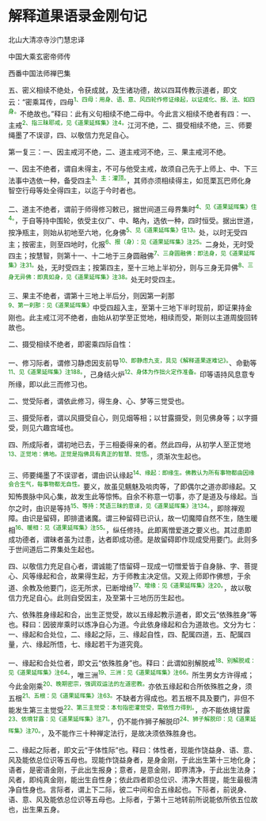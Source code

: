 # 解释道果语录金刚句记

北山大清凉寺沙门慧忠译

中国大乘玄密帝师传

西番中国法师禅巴集

五、密义相续不绝处，令获成就，及生诸功德，故以四耳传教示道者，即文云：“密乘耳传，四母<sup><font color="green">1、四母：用身、语、意、风四轮作修证缘起，以证成化、报、法、如四身。</font></sup>不绝故也。”释曰：此有义句相续不绝二母中。今此言义相续不绝者有四：一、主戒<sup><font color="green">2、指三昧耶戒，见《道果延辉集》注4。</font></sup>江河不绝，二、摄受相续不绝，三、师要绳墨了不误谬，四、以敬信力充足自心。

第一复三：一、因主戒河不绝，二、道主戒河不绝，三、果主戒河不绝。

一、因主不绝者，谓自未得主，不可与他受主戒，故须自己先于上师上、中、下三法事中选依一种，备受四主<sup><font color="green">3、主：灌顶。</font></sup>，其师亦须相续得主，如觅栗瓦巴师化身智空行母等处全得四主，以迄于今时者也。

二、道主不绝者，谓前于师得修习敕已，据世间道三母界集时<sup><font color="green">4、见《道果延晖集》住4。</font></sup>，于自等持中围轮，依受主仪广、中、略內，选依一种，四时恒受。据出世道，按净瓶主，则始从初地至六地，化身佛<sup><font color="green">5、见《道果延晖集》住13。</font></sup>处，以时无受四主；按密主，则至四地时，化报<sup><font color="green">6、报（身）：见《道果延晖集》注25。</font></sup>二身处，无时受四主；按慧智，则第十一、十二地于三身圆融佛<sup><font color="green">7、三身圆融佛：即法身，见《道果延晖集》注31。</font></sup>处，无时受四主；按第四主，至十三地上半初分，则与三身无异佛<sup><font color="green">8、三身无异佛：即真如身，见《道果延晖集》注38。</font></sup>处无时受四主。

三、果主不绝者，谓第十三地上半后分，则因第一刹那<sup><font color="green">9、第一刹那：见《道果延晖集》</font></sup>中受四超入主，至第十三地下半时现前，即证果持金刚也。此主戒江河不绝者，由始从初学至正觉地，相续而受，斯则以主道周旋回转故也。

二、摄受相续不绝者，即密乘四际自性：

一、修习际者，谓修习静虑因支前导<sup><font color="green">10、即静虑九支，具见《解释道果逐难记》。</font></sup>、命勤等<sup><font color="green">11、见《道果延晖集》注188。</font></sup>，己身结火炉<sup><font color="green">12、身体为作拙火定作准备。</font></sup>印等语持风息意专所缘，即以此三而修习也。

二、觉受际者，谓依此修习，得生身、心、梦等三觉受也。

三、摄受际者，谓以风摄受自心，则见烟等相；以甘露摄受，则见佛身等；以字摄受，则见六趣宫域也。

四、所成际者，谓初地已去，于三相委得亲的者。然此四母，从初学人至正觉地<sup><font color="green">13、正觉地：佛地。正觉是指佛具有真正的智慧、觉悟。</font></sup>，须渐次生起也。

三、师要绳墨了不误谬者，谓由识认缘起<sup><font color="green">14、缘起：即缘生。佛教认为所有事物都由因缘会合生气，每事物都无自性。</font></sup>要义，故虽见魑魅及啖肉等，了即偶尔之道亦即缘起。又知怖畏脉中风心集，故发生此等惊怖。自余不称意一切事，亦了是道及与缘起。当尔之时，由识是等持<sup><font color="green">15、等持：梵语三昧的意译，见《道果延晖集》注134。</font></sup>，即除禅观障。由识是留碍，即排遣诸魔。谓三种留碍已识认，故一切魔障自然不生，随生暖相<sup><font color="green">16、暖相：见《道果延晖集》注55。</font></sup>，纵任修持。此即离憎爱道之要义也。其过患即成功德者，谓昧者虽为过患，达者即成功德。是故留碍即作现成受用要门。此则多于世间道后二界集处生起也。

四、以敬信力充足自心者，谓诚能了悟留碍－现成一切憎爱皆于自身脉、字、菩提心、风等缘起和合，故果得生起，方于师教主决定信。又观上师即作佛想，于余道、余教及他要门，迄无所求，已断增绮<sup><font color="green">17、增缘：见《道果延晖集》注20。</font></sup>，故以敬信力充足自心。此则自受因主，及至第十三地历历生起也。

六、依殊胜身缘起和合，出生正觉受，故以五缘起教示道者，即文云“依殊胜身”等也。释曰：因彼岸乘时以炼净自心为道。今此依身缘起和合为道故也。文分为七：一、缘起和合处位，二、缘起之际，三、缘起自性，四、配属四道，五、配属四量，六、缘起所悟，七、缘起若干为道究竟。

一、缘起和合处位者，即文云“依殊胜身”也。释曰：此谓如别解脱戒<sup><font color="green">18、别解脱戒：见《道果延晖集》注64。</font></sup>，唯三洲<sup><font color="green">19、三洲：见《道果延晖集》注66。</font></sup>所生男女方许得戒；今此金刚乘<sup><font color="green">20、晚期密宗，强调双运法的左道密教。</font></sup>亦依五缘起和合所依殊胜之身，须五根<sup><font color="green">21、五根：见《道果延晖集》注63。</font></sup>不缺者方得成也。若五根不具及要门，非但不能发生第三主觉受<sup><font color="green">22、第三主觉受：本句指密灌觉受，需依性力得到。</font></sup>，亦不能依境甘露<sup><font color="green">23、依境甘露：见《道果延晖集》注71。</font></sup>，仍不能作狮子解脱印<sup><font color="green">24、狮子解脱印：见《道果延晖集》注70。</font></sup>，及不能作三十种禅定法行，是故决须依殊胜身也。

二、缘起之际者，即文云“于体性际”也。释曰：体性者，现能作饶益身、语、意、风及能依总位识等五母也。现能作饶益身者，是身金刚，于此出生第十三地化身；语者，是密语金刚，于此出生报身；意者，是意金刚，即界清净，于此出生法身；风者，即纯真金刚，能出生自性身；依此四者即总位识、清净大菩提，能生最极清净自性身也。言际者，谓上下二际，彼二中间和合五缘起也。下际者，前说身、语、意、风及能依总位识等五母也。上际者，于第十三地转前所说能依所依五位故也，出生果五身。
